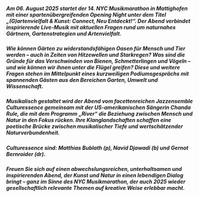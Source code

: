 ##### Am 06. August 2025 startet der 14. NYC Musikmarathon in Mattighofen mit einer spartenübergreifenden Opening Night unter dem Titel „(G)artenvielfalt & Kunst: Connect, Neu Entdeckt!“. Der Abend verbindet inspirierende Live-Musik mit aktuellen Fragen rund um naturnahes Gärtnern, Gartenstrategien und Artenvielfalt.
##### Wie können Gärten zu widerstandsfähigen Oasen für Mensch und Tier werden – auch in Zeiten von Hitzewellen und Starkregen? Was sind die Gründe für das Verschwinden von Bienen, Schmetterlingen und Vögeln – und wie können wir ihnen unter die Flügel greifen? Diese und weitere Fragen stehen im Mittelpunkt eines kurzweiligen Podiumsgesprächs mit spannenden Gästen aus den Bereichen Garten, Umwelt und Wissenschaft.
##### Musikalisch gestaltet wird der Abend vom facettenreichen Jazzensemble **Culturessence** gemeinsam mit der US-amerikanischen Sängerin **Chanda Rule**, die mit dem Programm „River“ die Beziehung zwischen Mensch und Natur in den Fokus rücken. Ihre Klanglandschaften schaffen eine poetische Brücke zwischen musikalischer Tiefe und wertschätzender Naturverbundenheit.
##### Culturessence sind: **Matthias Bublath** (p), **Navid Djawadi** (b) und **Gernot Bernroider** (dr).
##### Freuen Sie sich auf einen abwechslungsreichen, unterhaltsamen und inspirierenden Abend, der Kunst und Natur in einen lebendigen Dialog bringt – ganz im Sinne des NYC Musikmarathon, der auch 2025 wieder gesellschaftlich relevante Themen auf kreative Weise erlebbar macht.

